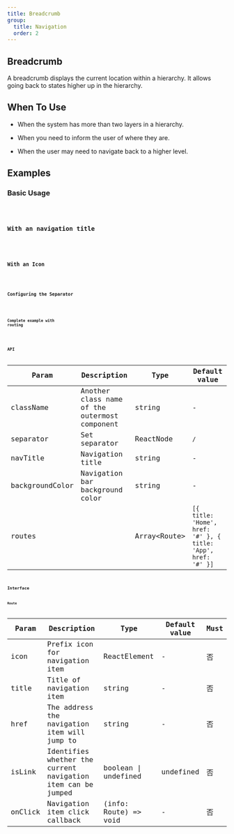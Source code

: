```yaml
---
title: Breadcrumb
group:
  title: Navigation
  order: 2
---
```


## Breadcrumb

A breadcrumb displays the current location within a hierarchy. It allows going back to states higher up in the hierarchy.

## When To Use

- When the system has more than two layers in a hierarchy.

- When you need to inform the user of where they are.

- When the user may need to navigate back to a higher level.

## Examples

### Basic Usage

<code src='@Comp/Breadcrumb/demo/basic.tsx' />

### With an navigation title

<code src='@Comp/Breadcrumb/demo/navtitle.tsx' />

### With an Icon

<code src='@Comp/Breadcrumb/demo/icon.tsx' />

### Configuring the Separator

<code src='@Comp/Breadcrumb/demo/separator.tsx' />

### Complete example with routing

<code src='@Comp/Breadcrumb/demo/router.tsx' />

## API

| Param | Description | Type | Default value |
| --- | --- | --- | --- |
| className | Another class name of the outermost component | string | - |
| separator | Set separator | ReactNode | `/` |
| navTitle | Navigation title | string | - |
| backgroundColor | Navigation bar background color | string | - |
| routes |  | Array<Route\> | `[{ title: 'Home', href: '#' }, { title: 'App', href: '#' }]` |

## Interface

### Route

| Param | Description | Type | Default value | Must |
| --- | --- | --- | --- | --- |
| icon | Prefix icon for navigation item | ReactElement | - | 否 |
| title | Title of navigation item | string | - | 否 |
| href | The address the navigation item will jump to | string | - | 否 |
| isLink | Identifies whether the current navigation item can be jumped | boolean \| undefined | undefined | 否 |
| onClick | Navigation item click callback | (info: Route) => void | - | 否 |
